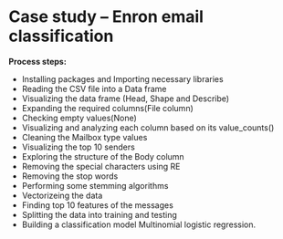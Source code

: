 # Case study – Enron email classification
**Process steps:**
* Installing packages and Importing necessary libraries
* Reading the CSV file into a Data frame
* Visualizing the data frame (Head, Shape and Describe)
* Expanding the required columns(File column) 
* Checking empty values(None) 
* Visualizing and analyzing each column based on its value_counts() 
* Cleaning the Mailbox type values 
* Visualizing the top 10 senders 
* Exploring the structure of the Body column 
* Removing the special characters using RE 
* Removing the stop words 
* Performing some stemming algorithms 
* Vectorizeing the data 
* Finding top 10 features of the messages 
* Splitting the data into training and testing 
* Building a classification model Multinomial logistic regression.
